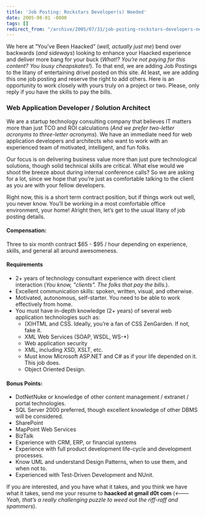 ```yaml
---
title: 'Job Posting: Rockstars Developer(s) Needed'
date: 2005-08-01 -0800
tags: []
redirect_from: "/archive/2005/07/31/job-posting-rockstars-developers-needed.aspx/"
---
```


We here at “You’ve Been Haacked” (*well, actually just me*) bend over
backwards (*and sideways*) looking to enhance your Haacked experience
and deliver more bang for your buck (*What!? You’re not paying for this
content? You lousy cheapskates!*). To that end, we are adding Job
Postings to the litany of entertaining drivel posted on this site. At
least, we are adding this one job posting and reserve the right to add
others. Here is an opportunity to work closely with yours truly on a
project or two. Please, only reply if you have the skills to pay the
bills.

### Web Application Developer / Solution Architect

We are a startup technology consulting company that believes IT matters
more than just TCO and ROI calculations (*And we prefer two-letter
acronyms to three-letter acronyms*). We have an immediate need for web
application developers and architects who want to work with an
experienced team of motivated, intelligent, and fun folks.

Our focus is on delivering business value more than just pure
technological solutions, though solid technical skills are critical.
What else would we shoot the breeze about during internal conference
calls? So we are asking for a lot, since we hope that you’re just as
comfortable talking to the client as you are with your fellow
developers.

Right now, this is a short term contract position, but if things work
out well, you never know. You’ll be working in a most comfortable office
environment, your home! Alright then, let’s get to the usual litany of
job posting details.

#### Compensation:

Three to six month contract \$65 - \$95 / hour depending on experience,
skills, and general all around awesomeness.

#### Requirements

-   2+ years of technology consultant experience with direct client
    interaction (*You know, "clients". The folks that pay the bills.*).
-   Excellent communication skills: spoken, written, visual, and
    otherwise.
-   Motivated, autonomous, self-starter. You need to be able to work
    effectively from home.
-   You must have in-depth knowledge (2+ years) of several web
    application technologies such as:
    -   (X)HTML and CSS. Ideally, you’re a fan of CSS ZenGarden. If not,
        fake it.
    -   XML Web Services (SOAP, WSDL, WS-\*)
    -   Web application security
    -   XML, including XSD, XSLT, etc.
    -   Must know Microsoft ASP.NET and C\# as if your life depended on
        it. This job does.
    -   Object Oriented Design.

#### Bonus Points:

-   DotNetNuke or knowledge of other content management / extranet /
    portal technologies.
-   SQL Server 2000 preferred, though excellent knowledge of other DBMS
    will be considered.
-   SharePoint
-   MapPoint Web Services
-   BizTalk
-   Experience with CRM, ERP, or financial systems
-   Experience with full product development life-cycle and development
    processes.
-   Know UML and understand Design Patterns, when to use them, and when
    not to.
-   Experienced with Test-Driven Development and NUnit.

If you are interested, and you have what it takes, and you think we have
what it takes, send me your resume to **haacked at gmail d0t com**
(*\<--- Yeah, that’s a really challenging puzzle to weed out the
riff-raff and spammers*).

